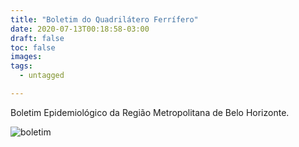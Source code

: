 ```yaml
---
title: "Boletim do Quadrilátero Ferrífero"
date: 2020-07-13T00:18:58-03:00
draft: false
toc: false
images:
tags: 
  - untagged

---
```


Boletim Epidemiológico da Região Metropolitana de Belo Horizonte.

![boletim](/quadferr-13-07.jpg)



